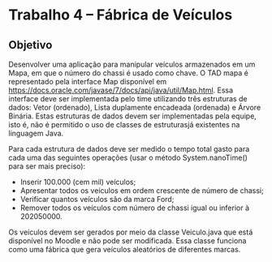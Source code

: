 # Trabalho 4 – Fábrica de Veículos

## Objetivo

Desenvolver uma aplicação para manipular veículos armazenados em um Mapa, em 
que o número do chassi é usado como chave. O TAD mapa é representado pela interface Map 
disponível em https://docs.oracle.com/javase/7/docs/api/java/util/Map.html. Essa interface 
deve ser implementada pelo time utilizando três estruturas de dados: Vetor (ordenado), Lista 
duplamente encadeada (ordenada) e Árvore Binária. Estas estruturas de dados devem ser
implementadas pela equipe, isto é, não é permitido o uso de classes de estruturasjá existentes 
na linguagem Java.

Para cada estrutura de dados deve ser medido o tempo total gasto para cada uma das 
seguintes operações (usar o método System.nanoTime() para ser mais preciso):

- Inserir 100.000 (cem mil) veículos;
- Apresentar todos os veículos em ordem crescente de número de chassi;
- Verificar quantos veículos são da marca Ford;
- Remover todos os veículos com número de chassi igual ou inferior à 202050000.

Os veículos devem ser gerados por meio da classe Veiculo.java que está disponível no 
Moodle e não pode ser modificada. Essa classe funciona como uma fábrica que gera veículos 
aleatórios de diferentes marcas.